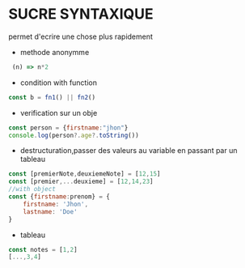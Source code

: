 # SUCRE SYNTAXIQUE

permet d'ecrire une chose plus rapidement

- methode anonymme

```javascript
 (n) => n*2
```

- condition with function

```javascript
const b = fn1() || fn2()
```

- verification sur un obje

```javascript
const person = {firstname:"jhon"}
console.log(person?.age?.toString())
```

- destructuration,passer des valeurs au variable en passant par un tableau

```javascript
const [premierNote,deuxiemeNote] = [12,15]
const [premier,...deuxieme] = [12,14,23]
//with object
const {firstname:prenom} = {
    firstname: 'Jhon',
    lastname: 'Doe'
}
```

- tableau

```javascript
const notes = [1,2]
[...,3,4]
```
